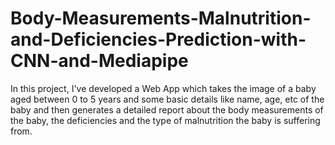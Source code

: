 # Body-Measurements-Malnutrition-and-Deficiencies-Prediction-with-CNN-and-Mediapipe
In this project, I've developed a Web App which takes the image of a baby aged between 0 to 5 years and some basic details like name, age, etc of the baby and then generates a detailed report about the body measurements of the baby, the deficiencies and the type of malnutrition the baby is suffering from.
